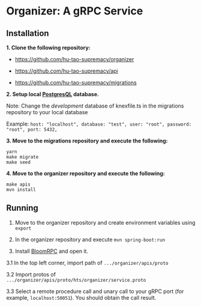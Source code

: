 # Organizer: A gRPC Service

## Installation

**1. Clone the following repository:**

* https://github.com/hu-tao-supremacy/organizer
  
* https://github.com/hu-tao-supremacy/api
  
* https://github.com/hu-tao-supremacy/migrations

**2. Setup local [PostgresQL](https://www.postgresql.org/) database.**

Note: Change the *development* database of knexfile.ts in the migrations repository to your local database

Example: `host: "localhost", database: "test", user: "root", password: "root", port: 5432,`

**3. Move to the migrations repository and execute the following:**

```
yarn
make migrate
make seed
```

**4. Move to the organizer repository and execute the following:**

```
make apis
mvn install
```

## Running

1. Move to the organizer repository and create environment variables using `export`

2. In the organizer repository and execute `mvn spring-boot:run`

3. Install [BloomRPC](https://github.com/uw-labs/bloomrpc) and open it.

  3.1 In the top left corner, import path of `.../organizer/apis/proto`

  3.2 Import protos of `.../organizer/apis/proto/hts/organizer/service.proto`

  3.3 Select a remote procedure call and unary call to your gRPC port (for example, `localhost:50051`). You should obtain the call result.
